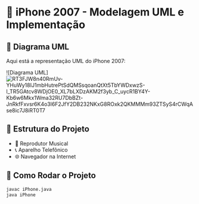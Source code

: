 # 📱 iPhone 2007 - Modelagem UML e Implementação

## 📌 Diagrama UML
Aqui está a representação UML do iPhone 2007:

![Diagrama UML]
![RT3FJW8n40RmUv-YHuWy18IJ1mbHutrePtSdQMSsqoanQtXt5TbYWDxwzS-l_TR5GAtcv8WDjOE0_XL7bLXDzAKM2f3yb_C_uycR1BY4Y-Kb6w6Mkx1Wma32RU7DbBZt-JnRkfFxvsr6K4o3l6F2JfY2DB232NKxG8ROxk2QKMMMm93ZTSyS4rCWqAse8ic7J8iRT0T7](https://github.com/user-attachments/assets/a6a7ee8d-4c06-4ba6-b673-c2e20ee548ba)

## 📂 Estrutura do Projeto
- 🎵 Reprodutor Musical
- 📞 Aparelho Telefônico
- 🌐 Navegador na Internet

## 🚀 Como Rodar o Projeto
```bash
javac iPhone.java
java iPhone

